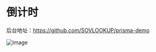 # 倒计时

后台地址：https://github.com/SOVLOOKUP/prisma-demo

![image](https://user-images.githubusercontent.com/53158137/122641053-5c7b7a00-d135-11eb-8d22-1859355545e7.png)
